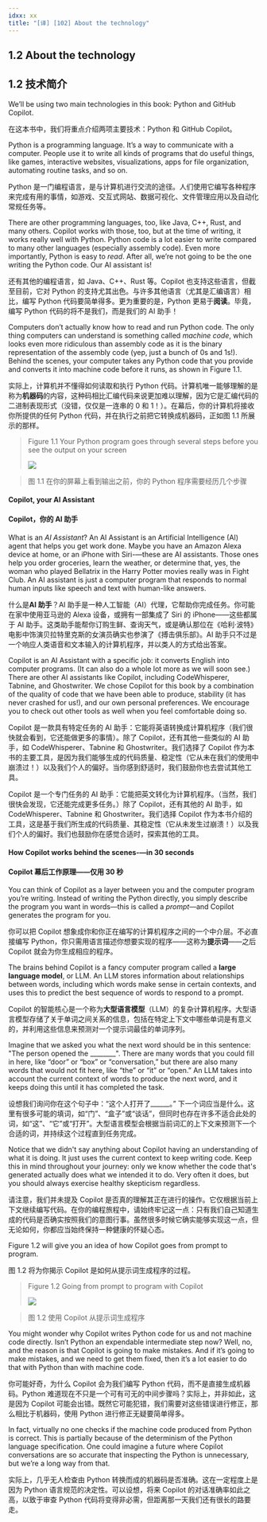 ```yaml
---
idxx: xx
title: "[译] [102] About the technology"
---
```



## 1.2 About the technology

## 1.2 技术简介

We’ll be using two main technologies in this book: Python and GitHub Copilot.

在这本书中，我们将重点介绍两项主要技术：Python 和 GitHub Copilot。

Python is a programming language. It’s a way to communicate with a computer. People use it to write all kinds of programs that do useful things, like games, interactive websites, visualizations, apps for file organization, automating routine tasks, and so on.

Python 是一门编程语言，是与计算机进行交流的途径。人们使用它编写各种程序来完成有用的事情，如游戏、交互式网站、数据可视化、文件管理应用以及自动化常规任务等。

There are other programming languages, too, like Java, C++, Rust, and many others. Copilot works with those, too, but at the time of writing, it works really well with Python. Python code is a lot easier to write compared to many other languages (especially assembly code). Even more importantly, Python is easy to _read_. After all, we’re not going to be the one writing the Python code. Our AI assistant is!

还有其他的编程语言，如 Java、C++、Rust 等。Copilot 也支持这些语言，但截至目前，它对 Python 的支持尤其出色。与许多其他语言（尤其是汇编语言）相比，编写 Python 代码要简单得多。更为重要的是，Python 更易于**阅读**。毕竟，编写 Python 代码的将不是我们，而是我们的 AI 助手！

Computers don’t actually know how to read and run Python code. The only thing computers can understand is something called _machine code_, which looks even more ridiculous than assembly code as it is the binary representation of the assembly code (yep, just a bunch of 0s and 1s!). Behind the scenes, your computer takes any Python code that you provide and converts it into machine code before it runs, as shown in Figure 1.1.

实际上，计算机并不懂得如何读取和执行 Python 代码。计算机唯一能够理解的是称为**机器码**的内容，这种码相比汇编代码来说更加难以理解，因为它是汇编代码的二进制表现形式（没错，仅仅是一连串的 0 和 1！）。在幕后，你的计算机将接收你所提供的任何 Python 代码，并在执行之前把它转换成机器码，正如图 1.1 所展示的那样。

> Figure 1.1 Your Python program goes through several steps before you see the output on your screen
> 
> ![](chapter-1.files/chapter-16764.png) 

> 图 1.1 在你的屏幕上看到输出之前，你的 Python 程序需要经历几个步骤


#### Copilot, your AI Assistant

#### Copilot，你的 AI 助手

What is an _AI Assistant_? An AI Assistant is an Artificial Intelligence (AI) agent that helps you get work done. Maybe you have an Amazon Alexa device at home, or an iPhone with Siri-—these are AI assistants. Those ones help you order groceries, learn the weather, or determine that, yes, the woman who played Bellatrix in the Harry Potter movies really was in Fight Club. An AI assistant is just a computer program that responds to normal human inputs like speech and text with human-like answers.

什么是**AI 助手**？AI 助手是一种人工智能（AI）代理，它帮助你完成任务。你可能在家中使用亚马逊的 Alexa 设备，或拥有一部集成了 Siri 的 iPhone——这些都属于 AI 助手。这类助手能帮你订购生鲜、查询天气，或是确认那位在《哈利·波特》电影中饰演贝拉特里克斯的女演员确实也参演了《搏击俱乐部》。AI 助手只不过是一个响应人类语音和文本输入的计算机程序，并以类人的方式给出答案。

Copilot is an AI Assistant with a specific job: it converts English into computer programs. (It can also do a whole lot more as we will soon see.) There are other AI assistants like Copilot, including CodeWhisperer, Tabnine, and Ghostwriter. We chose Copilot for this book by a combination of the quality of code that we have been able to produce, stability (it has never crashed for us!), and our own personal preferences. We encourage you to check out other tools as well when you feel comfortable doing so.

Copilot 是一款具有特定任务的 AI 助手：它能将英语转换成计算机程序（我们很快就会看到，它还能做更多的事情）。除了 Copilot，还有其他一些类似的 AI 助手，如 CodeWhisperer、Tabnine 和 Ghostwriter。我们选择了 Copilot 作为本书的主要工具，是因为我们能够生成的代码质量、稳定性（它从未在我们的使用中崩溃过！）以及我们个人的偏好。当你感到舒适时，我们鼓励你也去尝试其他工具。

Copilot 是一个专门任务的 AI 助手：它能把英文转化为计算机程序。（当然，我们很快会发现，它还能完成更多任务。）除了 Copilot，还有其他的 AI 助手，如 CodeWhisperer、Tabnine 和 Ghostwriter。我们选择 Copilot 作为本书介绍的工具，这是基于我们所生成的代码质量、其稳定性（它从未发生过崩溃！）以及我们个人的偏好。我们也鼓励你在感觉合适时，探索其他的工具。

#### How Copilot works behind the scenes-—in 30 seconds

#### Copilot 幕后工作原理——仅用 30 秒

You can think of Copilot as a layer between you and the computer program you’re writing. Instead of writing the Python directly, you simply describe the program you want in words—this is called a _prompt_—and Copilot generates the program for you.

你可以把 Copilot 想象成你和你正在编写的计算机程序之间的一个中介层。不必直接编写 Python，你只需用语言描述你想要实现的程序——这称为**提示词**——之后 Copilot 就会为你生成相应的程序。

The brains behind Copilot is a fancy computer program called a **large language model**, or LLM. An LLM stores information about relationships between words, including which words make sense in certain contexts, and uses this to predict the best sequence of words to respond to a prompt.

Copilot 的智能核心是一个称为**大型语言模型**（LLM）的复杂计算机程序。大型语言模型存储了关于单词之间关系的信息，包括在特定上下文中哪些单词是有意义的，并利用这些信息来预测对一个提示词最佳的单词序列。

Imagine that we asked you what the next word should be in this sentence: "The person opened the ________". There are many words that you could fill in here, like “door” or “box” or “conversation,” but there are also many words that would not fit here, like “the” or “it” or “open.” An LLM takes into account the current context of words to produce the next word, and it keeps doing this until it has completed the task.

设想我们询问你在这个句子中：“这个人打开了______。” 下一个词应当是什么。这里有很多可能的填词，如“门”、“盒子”或“谈话”，但同时也存在许多不适合此处的词，如“这”、“它”或“打开”。大型语言模型会根据当前词汇的上下文来预测下一个合适的词，并持续这个过程直到任务完成。


Notice that we didn't say anything about Copilot having an understanding of what it is doing. It just uses the current context to keep writing code. Keep this in mind throughout your journey: only we know whether the code that's generated actually does what we intended it to do. Very often it does, but you should always exercise healthy skepticism regardless.

请注意，我们并未提及 Copilot 是否真的理解其正在进行的操作。它仅根据当前上下文继续编写代码。在你的编程旅程中，请始终牢记这一点：只有我们自己知道生成的代码是否确实按照我们的意图行事。虽然很多时候它确实能够实现这一点，但无论如何，你都应当始终保持一种健康的怀疑心态。

Figure 1.2 will give you an idea of how Copilot goes from prompt to program.

图 1.2 将为你揭示 Copilot 是如何从提示词生成程序的过程。

> Figure 1.2 Going from prompt to program with Copilot
> 
>![](chapter-1.files/chapter-19302.png)

> 图 1.2 使用 Copilot 从提示词生成程序



You might wonder why Copilot writes Python code for us and not machine code directly. Isn’t Python an expendable intermediate step now? Well, no, and the reason is that Copilot is going to make mistakes. And if it’s going to make mistakes, and we need to get them fixed, then it’s a lot easier to do that with Python than with machine code.

你可能好奇，为什么 Copilot 会为我们编写 Python 代码，而不是直接生成机器码。Python 难道现在不只是一个可有可无的中间步骤吗？实际上，并非如此，这是因为 Copilot 可能会出错。既然它可能犯错，我们需要对这些错误进行修正，那么相比于机器码，使用 Python 进行修正无疑要简单得多。

In fact, virtually no one checks if the machine code produced from Python is correct. This is partially because of the determinism of the Python language specification. One could imagine a future where Copilot conversations are so accurate that inspecting the Python is unnecessary, but we’re a long way from that.

实际上，几乎无人检查由 Python 转换而成的机器码是否准确。这在一定程度上是因为 Python 语言规范的决定性。可以设想，将来 Copilot 的对话准确率如此之高，以致于审查 Python 代码将变得非必需，但距离那一天我们还有很长的路要走。
